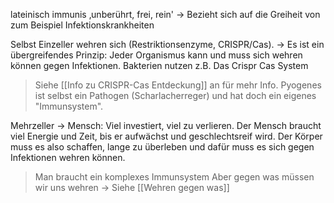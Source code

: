 
lateinisch immunis ‚unberührt, frei, rein' 
-> Bezieht sich auf die Greiheit von zum Beispiel Infektionskrankheiten

Selbst Einzeller wehren sich (Restriktionsenzyme, CRISPR/Cas).
-> Es ist ein übergreifendes Prinzip: Jeder Organismus kann und muss sich wehren können gegen Infektionen. Bakterien nutzen z.B. Das Crispr Cas System
> Siehe [[Info zu CRISPR-Cas Entdeckung]] an für mehr Info.
Pyogenes ist selbst ein Pathogen (Scharlacherreger) und hat doch ein eigenes "Immunsystem".


Mehrzeller -> Mensch: Viel investiert, viel zu verlieren.
Der Mensch braucht viel Energie und Zeit, bis er aufwächst und geschlechtsreif wird. Der Körper muss es also schaffen, lange zu überleben und dafür muss es sich gegen Infektionen wehren können.
> Man braucht ein komplexes Immunsystem
> Aber gegen was müssen wir uns wehren -> Siehe [[Wehren gegen was]]
> 